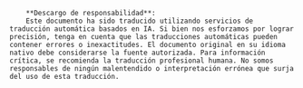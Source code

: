 

        **Descargo de responsabilidad**: 
        Este documento ha sido traducido utilizando servicios de traducción automática basados en IA. Si bien nos esforzamos por lograr precisión, tenga en cuenta que las traducciones automáticas pueden contener errores o inexactitudes. El documento original en su idioma nativo debe considerarse la fuente autorizada. Para información crítica, se recomienda la traducción profesional humana. No somos responsables de ningún malentendido o interpretación errónea que surja del uso de esta traducción.